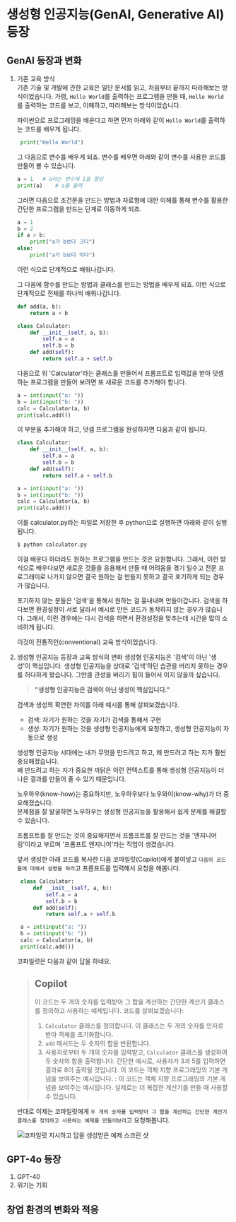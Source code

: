# 생성형 인공지능(GenAI, Generative AI) 등장
## GenAI 등장과 변화
1. 기존 교육 방식  
   기존 기술 및 개발에 관한 교육은 일단 문서를 읽고, 처음부터 끝까지 따라해보는 방식이었습니다. 가령, `Hello World`를 출력하는 프로그램을 만들 때, `Hello World`를 출력하는 코드를 보고, 이해하고, 따라해보는 방식이었습니다.  

   파이썬으로 프로그래밍을 배운다고 하면 먼저 아래와 같이 `Hello World`를 출력하는 코드를 배우게 됩니다.
   ```python
    print("Hello World")
    ```
   
    그 다음으로 변수를 배우게 되죠. 변수를 배우면 아래와 같이 변수를 사용한 코드를 만들어 볼 수 있습니다.
    ```python
    a = 1   # a라는 변수에 1을 할당 
    print(a)    # a를 출력
    ```

    그러면 다음으로 조건문을 만드는 방법과 자료형에 대한 이해를 통해 변수를 활용한 간단한 프로그램을 만드는 단계로 이동하게 되죠.
    ```python
    a = 1
    b = 2
    if a > b:
        print("a가 b보다 크다")
    else:
        print("a가 b보다 작다")
    ```
    이런 식으로 단계적으로 배워나갑니다.

    그 다음에 함수를 만드는 방법과 클래스를 만드는 방법을 배우게 되죠. 이런 식으로 단계적으로 전체를 하나씩 배워나갑니다.
    ```python
    def add(a, b):
        return a + b
    ```
    ```python
    class Calculator:
        def __init__(self, a, b):
            self.a = a
            self.b = b
        def add(self):
            return self.a + self.b
    ```

    다음으로 위 'Calculator'라는 클래스를 만들어서 프롬프트로 입력값을 받아 덧셈하는 프로그램을 만들어 보려면 또 새로운 코드를 추가해야 합니다.
    ```python
    a = int(input("a: "))
    b = int(input("b: "))
    calc = Calculator(a, b)
    print(calc.add())
    ```
    이 부분을 추가해야 하고, 덧셈 프로그램을 완성하자면 다음과 같이 됩니다.
    ```python
    class Calculator:
        def __init__(self, a, b):
            self.a = a
            self.b = b
        def add(self):
            return self.a + self.b

    a = int(input("a: "))
    b = int(input("b: "))
    calc = Calculator(a, b)
    print(calc.add())
    ```
    이를 calculator.py라는 파일로 저장한 후 python으로 실행하면 아래와 같이 실행됩니다.
    ```bash
    $ python calculator.py
    ```
    이걸 배운다 하더라도 원하는 프로그램을 만드는 것은 요원합니다. 그래서, 이런 방식으로 배우다보면 새로운 것들을 응용해서 만들 때 어려움을 겪기 일수고 전문 프로그래미로 나가지 않으면 결국 원하는 걸 만들지 못하고 결국 포기하게 되는 경우가 많습니다.  

    포기하지 않는 분들은 '검색'을 통해서 원하는 걸 흉내내며 만들어갑니다.
    검색을 하다보면 환경설정이 서로 달라서 예시로 만든 코드가 동작하지 않는 경우가 많습니다. 그래서, 이런 경우에는 다시 검색을 하면서 환경설정을 맞추는데 시간을 많이 소비하게 됩니다.
    
    이것이 전통적인(conventional) 교육 방식이었습니다.

2. 생성형 인공지능 등장과 교육 방식의 변화
   생성형 인공지능은 '검색'이 아닌 '생성'이 핵심입니다. 생성형 인공지능을 상대로 '검색'하던 습관을 버리지 못하는 경우를 허다하게 봤습니다. 그만큼 관성을 버리기 힘이 들어서 이지 않을까 싶습니다.  
   > **"생성형 인공지능은 검색이 아닌 생성이 핵심입니다."**

   검색과 생성의 확연한 차이를 아래 예시를 통해 살펴보겠습니다.
   - 검색: 자기가 원하는 것을 자기가 검색을 통해서 구현
   - 생성: 자기가 원하는 것을 생성형 인공지능에게 요청하고, 생성형 인공지능이 자동으로 생성  

   생성형 인공지능 시대에는 내가 무엇을 만드려고 하고, 왜 만드려고 하는 지가 훨씬 중요해졌습니다.  
   왜 만드려고 하는 지가 중요한 까닭은 이런 컨텍스트를 통해 생성형 인공지능이 더 나은 결과를 만들어 줄 수 있기 때문입니다.  
   
   노우하우(know-how)는 중요하지만, 노우하우보다 노우와이(know-why)가 더 중요해졌습니다.  
   문제점을 잘 발굴하면 노우하우는 생성형 인공지능을 활용해서 쉽게 문제를 해결할 수 있습니다.  

   프롬프트를 잘 만드는 것이 중요해지면서 프롬프트를 잘 만드는 것을 '엔지니어링'이라고 부르며 '프롬프트 엔지니어'라는 직업이 생겼습니다.

   앞서 생성한 아래 코드를 복사한 다음 코파일럿(Copilot)에게 붙여넣고 ```다음의 코드들에 대해서 설명을 하라```고 프름프트를 입력해서 요청을 해봅니다.
   ```python
    class Calculator:
        def __init__(self, a, b):
            self.a = a
            self.b = b
        def add(self):
            return self.a + self.b

    a = int(input("a: "))
    b = int(input("b: "))
    calc = Calculator(a, b)
    print(calc.add())
    ```

    코파일럿은 다음과 같이 답을 하네요.
    > ## Copilot
    > 이 코드는 두 개의 숫자를 입력받아 그 합을 계산하는 간단한 계산기 클래스를 정의하고 사용하는 예제입니다. 코드를 살펴보겠습니다:
    > 1. `Calculator` 클래스를 정의합니다. 이 클래스는 두 개의 숫자를 인자로 받아 객체를 초기화합니다.
    > 2. `add` 메서드는 두 숫자의 합을 반환합니다.
    > 3. 사용자로부터 두 개의 숫자를 입력받고, `Calculator` 클래스를 생성하여 두 숫자의 합을 출력합니다.
    > 간단한 예시로, 사용자가 3과 5를 입력하면 결과로 8이 출력될 것입니다. 이 코드는 객체 지향 프로그래밍의 기본 개념을 보여주는 예시입니다.
    > : 이 코드는 객체 지향 프로그래밍의 기본 개념을 보여주는 예시입니다. 실제로는 더 복잡한 계산기를 만들 때 사용할 수 있습니다.


    반대로 이제는 코파일럿에게 ```두 개의 숫자를 입력받아 그 합을 계산하는 간단한 계산기 클래스를 정의하고 사용하는 예제를 만들어보라```고 요청해봅니다.
    
    ![코파일럿 지시하고 답을 생성받은 예제 스크린 샷](Images/copilot-code-generation-sample.gif)

## GPT-4o 등장
1. GPT-40
2. 위기는 기회
## 창업 환경의 변화와 적응
